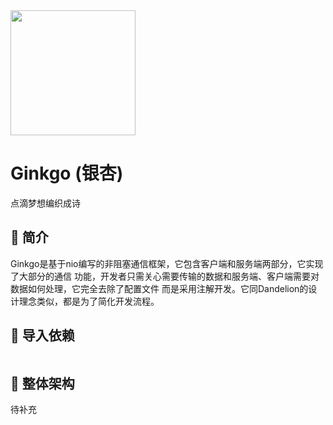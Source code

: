 <img src="https://i0.hdslb.com/bfs/album/ee28bce0f423e12882e335a9b94c3b56b8418439.png" height="200px" alt="">

# Ginkgo (银杏)
点滴梦想编织成诗

## 🍁 简介
Ginkgo是基于nio编写的非阻塞通信框架，它包含客户端和服务端两部分，它实现了大部分的通信
功能，开发者只需关心需要传输的数据和服务端、客户端需要对数据如何处理，它完全去除了配置文件
而是采用注解开发。它同Dandelion的设计理念类似，都是为了简化开发流程。

## 👒 导入依赖
```html

```

## 🌴 整体架构
待补充